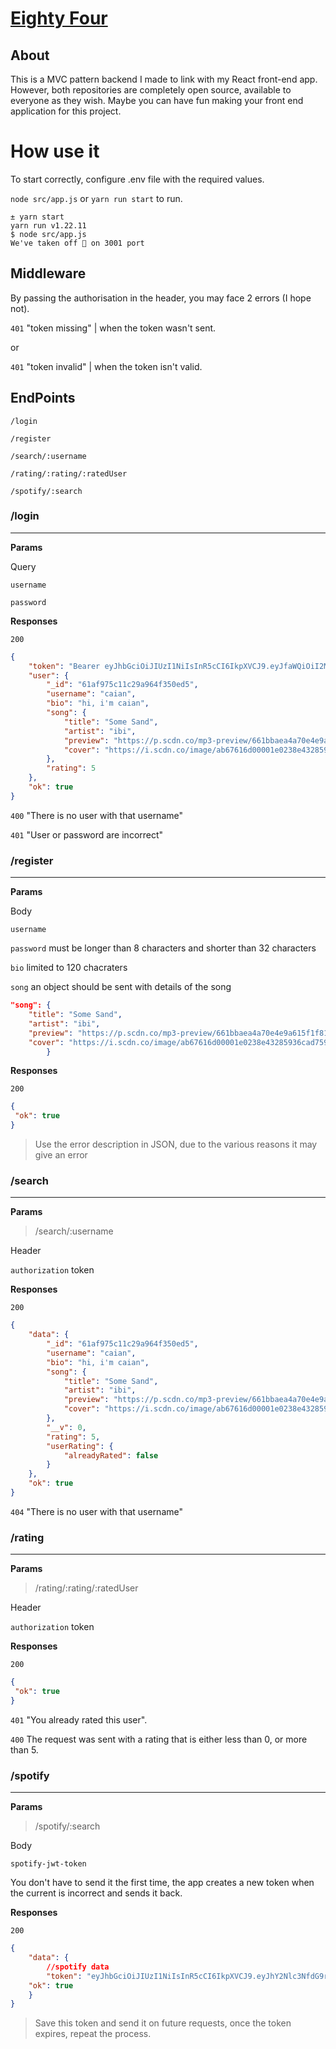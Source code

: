 # [**Eighty Four**](https://eightyfour.vercel.app)

## **About**
This is a MVC pattern backend I made to link with my React front-end app. However, both repositories are completely open source, available to everyone as they wish. Maybe you can have fun making your front end application for this project.

# **How use it**
To start correctly, configure .env file with the required values.

`node src/app.js` or `yarn run start` to run.

```
± yarn start
yarn run v1.22.11
$ node src/app.js
We've taken off 🛫 on 3001 port
```

## **Middleware**

By passing the authorisation in the header, you may face 2 errors (I hope not).

`401` "token missing" | when the token wasn't sent.

or 

`401` "token invalid" | when the token isn't valid.

## **EndPoints**

`/login`

`/register`

`/search/:username`

`/rating/:rating/:ratedUser`

`/spotify/:search`

### **/login**
____
**Params**

Query

`username`

`password`

**Responses**

`200`

```JSON
{
	"token": "Bearer eyJhbGciOiJIUzI1NiIsInR5cCI6IkpXVCJ9.eyJfaWQiOiI2MWFmOTc1YzExYzI5YTk2NGYzNTBlZDUiLCJpYXQiOjE2NDI4ODcxMjEsImV4cCI6MTY0Mjk3MzUyMX0.n11gpJUlcoyI2rAonIXZg6nbRPP1cCVifuj7WTPcWQU",
	"user": {
		"_id": "61af975c11c29a964f350ed5",
		"username": "caian",
		"bio": "hi, i'm caian",
		"song": {
			"title": "Some Sand",
			"artist": "ibi",
			"preview": "https://p.scdn.co/mp3-preview/661bbaea4a70e4e9a615f1f81936dd3112c4d163?cid=a8b6887dec3c4cf59d78e5bd2a5a8d41",
			"cover": "https://i.scdn.co/image/ab67616d00001e0238e43285936cad759cea08bb"
		},
		"rating": 5
	},
	"ok": true
}
```

`400` "There is no user with that username"

`401` "User or password are incorrect"

### **/register**
____
**Params**

Body

`username`

`password` must be longer than 8 characters and shorter than 32 characters

`bio` limited to 120 chacraters 

`song` an object should be sent with details of the song
  
```JSON
"song": {
	"title": "Some Sand",
	"artist": "ibi",
	"preview": "https://p.scdn.co/mp3-preview/661bbaea4a70e4e9a615f1f81936dd3112c4d163?cid=a8b6887dec3c4cf59d78e5bd2a5a8d41",
	"cover": "https://i.scdn.co/image/ab67616d00001e0238e43285936cad759cea08bb"
    	}
  ```


**Responses**

`200` 

```JSON
{
 "ok": true
}
```

> Use the error description in JSON, due to the various reasons it may give an error

### **/search**
____
**Params**

> /search/:username

Header

`authorization` token

**Responses**

`200` 

```JSON
{
	"data": {
		"_id": "61af975c11c29a964f350ed5",
		"username": "caian",
		"bio": "hi, i'm caian",
		"song": {
			"title": "Some Sand",
			"artist": "ibi",
			"preview": "https://p.scdn.co/mp3-preview/661bbaea4a70e4e9a615f1f81936dd3112c4d163?cid=a8b6887dec3c4cf59d78e5bd2a5a8d41",
			"cover": "https://i.scdn.co/image/ab67616d00001e0238e43285936cad759cea08bb"
		},
		"__v": 0,
		"rating": 5,
		"userRating": {
			"alreadyRated": false
		}
	},
	"ok": true
}
```

`404` "There is no user with that username"

### **/rating**
____
**Params**

> /rating/:rating/:ratedUser

Header

`authorization` token

**Responses**

`200` 

```JSON
{
 "ok": true
}
```

`401` "You already rated this user".

`400` The request was sent with a rating that is either less than 0, or more than 5.

### **/spotify**
____
**Params**

> /spotify/:search

Body

 `spotify-jwt-token`

You don't have to send it the first time, the app creates a new token when the current is incorrect and sends it back.

**Responses**

`200`

```JSON
{
    "data": {
        //spotify data
        "token": "eyJhbGciOiJIUzI1NiIsInR5cCI6IkpXVCJ9.eyJhY2Nlc3NfdG9rZW4iOiJCUUMxRVZlb3pmRDJJbW1LRE5GLWRlRTNlM2s1cjN5QlpZMkZkZWlLQ0gtWDhuZGdwYWxHVEhDYkdVcnJ5RU94MEtreU5aTmF4UU5peGdBek9fWSIsImlhdCI6MTY0Mjg4OTE1MSwiZXhwIjoxNjQyODkyNzUxfQ.p3c2fRA7pImdbuX3J3RMtR7uv3H8krjBkVcUyiUtynU",
	"ok": true
    }
}
```

>Save this token and send it on future requests, once the token expires, repeat the process.